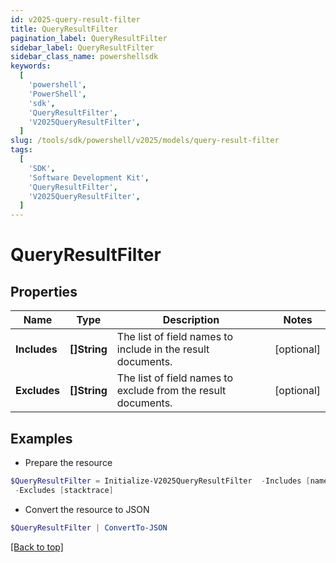 ```yaml
---
id: v2025-query-result-filter
title: QueryResultFilter
pagination_label: QueryResultFilter
sidebar_label: QueryResultFilter
sidebar_class_name: powershellsdk
keywords:
  [
    'powershell',
    'PowerShell',
    'sdk',
    'QueryResultFilter',
    'V2025QueryResultFilter',
  ]
slug: /tools/sdk/powershell/v2025/models/query-result-filter
tags:
  [
    'SDK',
    'Software Development Kit',
    'QueryResultFilter',
    'V2025QueryResultFilter',
  ]
---
```


# QueryResultFilter

## Properties

| Name | Type | Description | Notes |
| --- | --- | --- | --- |
| **Includes** | **[]String** | The list of field names to include in the result documents. | [optional] |
| **Excludes** | **[]String** | The list of field names to exclude from the result documents. | [optional] |

## Examples

- Prepare the resource

```powershell
$QueryResultFilter = Initialize-V2025QueryResultFilter  -Includes [name, displayName] `
 -Excludes [stacktrace]
```

- Convert the resource to JSON

```powershell
$QueryResultFilter | ConvertTo-JSON
```

[[Back to top]](#)
